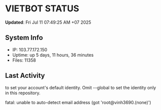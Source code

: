 # VIETBOT STATUS
**Updated**: Fri Jul 11 07:49:25 AM +07 2025

## System Info
- IP: 103.77.172.150
- Uptime: up 5 days, 11 hours, 36 minutes
- Files: 11358

## Last Activity

to set your account's default identity.
Omit --global to set the identity only in this repository.

fatal: unable to auto-detect email address (got 'root@vinh3690.(none)')
